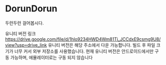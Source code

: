 # DorunDorun
두런두런 걸어봅시다. 


유니티 버전 링크
https://drive.google.com/file/d/1hlo9234HWD4Wm81Ti_JCCdxE9csmg9U8/view?usp=drive_link
유니티 버전은 해당 주소에서 다운 가능합니다.
빌드 후 파일 크기가 너무 커서 외부 저장소를 사용했습니다.
현재 유니티 버전은 안드로이드에서만 구동 가능하며, 에뮬레이터로는 구동 되지 않습니다
